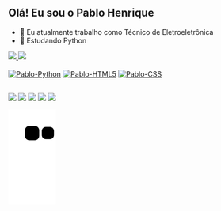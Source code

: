 ## Olá! Eu sou o Pablo Henrique

- 🔭 Eu atualmente trabalho como Técnico de Eletroeletrônica
- 🌱 Estudando Python

<div>
  <a href="https://github.com/Pablohenrique-PH-dev"
  <img height="180em" src="https://github-readme-stats.vercel.app/api?username=Pablohenrique-PH-dev"/>
  <img height="180em" src="https://github-readme-stats.vercel.app/api?username=Pablohenrique-PH-dev&show_icons=true&theme=dracula&include_all_commits=true&count_private=true"/>
  <img height="180em" src="https://github-readme-stats.vercel.app/api/top-langs/?username=Pablohenrique-PH-dev&layout=compact&langs_count=16&theme=dracula"/>  
</div>
 
<div style="display: inline_block"><br>
  <img align="center" alt="Pablo-Python" height="50" width="60" src="https://cdn.jsdelivr.net/gh/devicons/devicon/icons/python/python-original.svg">
  <img align="center" alt="Pablo-HTML5" height="50" width="60" src="https://cdn.jsdelivr.net/gh/devicons/devicon/icons/html5/html5-original.svg">
  <img align="center" alt="Pablo-CSS" height="50" width="60" src="https://cdn.jsdelivr.net/gh/devicons/devicon/icons/css3/css3-original.svg">
</div>
 
 ##
 
<div>
  <a href="https://www.facebook.com/pablohenriquesantosdasilva" target="_blank"><img src="https://img.shields.io/badge/Facebook-1877F2?style=for-the-badge&logo=facebook&logoColor=white" target="_blank"></a>
  <a href="https://mail.google.com/mail/u/0/?tab=rm&ogbl#inbox" target="_blank"><img src="https://img.shields.io/badge/Gmail-D14836?style=for-the-badge&logo=gmail&logoColor=white" target="_blank"></a>
  <a href="https://www.linkedin.com/in/pablo-henrique-silva-b71202169/" target="_blank"><img src="https://img.shields.io/badge/LinkedIn-0077B5?style=for-the-badge&logo=linkedin&logoColor=white" target="_blank"></a>
  <a href="https://www.hackerrank.com/pablohenriquesa1" target="_blank"><img src="https://img.shields.io/badge/-Hackerrank-2EC866?style=for-the-badge&logo=HackerRank&logoColor=white" target="_blank"></a>
  <a href="https://api.whatsapp.com/send?phone=5521975418932&text=Ol%C3%A1!%20venho%20do%20seu%20github.%20Gostaria%20de%20falar%20com%20voc%C3%AA!" target="_blank"><img src="https://img.shields.io/badge/WhatsApp-25D366?style=for-the-badge&logo=whatsapp&logoColor=white" target="_blank"></a>
  
  ![Snake animation](https://github.com/Pablohenrique-PH-dev/Pablohenrique-PH-dev/blob/output/github-contribution-grid-snake.svg)
  
</div> 

 

<!--
### Hi there 👋


**Pablohenrique-PH-dev/Pablohenrique-PH-dev** is a ✨ _special_ ✨ repository because its `README.md` (this file) appears on your GitHub profile.

Here are some ideas to get you started:

- 🔭 I’m currently working on ...
- 🌱 I’m currently learning ...
- 👯 I’m looking to collaborate on ...
- 🤔 I’m looking for help with ...
- 💬 Ask me about ...
- 📫 How to reach me: ...
- 😄 Pronouns: ...
- ⚡ Fun fact: ...
-->

